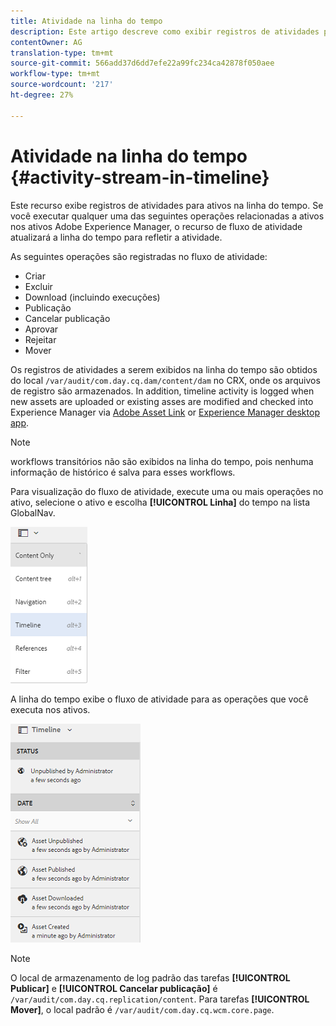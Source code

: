 ```yaml
---
title: Atividade na linha do tempo
description: Este artigo descreve como exibir registros de atividades para ativos na linha do tempo.
contentOwner: AG
translation-type: tm+mt
source-git-commit: 566add37d6dd7efe22a99fc234ca42878f050aee
workflow-type: tm+mt
source-wordcount: '217'
ht-degree: 27%

---
```



# Atividade na linha do tempo {#activity-stream-in-timeline}

Este recurso exibe registros de atividades para ativos na linha do tempo. Se você executar qualquer uma das seguintes operações relacionadas a ativos nos ativos Adobe Experience Manager, o recurso de fluxo de atividade atualizará a linha do tempo para refletir a atividade.

As seguintes operações são registradas no fluxo de atividade:

* Criar
* Excluir
* Download (incluindo execuções)
* Publicação
* Cancelar publicação
* Aprovar
* Rejeitar
* Mover

Os registros de atividades a serem exibidos na linha do tempo são obtidos do local `/var/audit/com.day.cq.dam/content/dam` no CRX, onde os arquivos de registro são armazenados.  In addition, timeline activity is logged when new assets are uploaded or existing asses are modified and checked into Experience Manager via [Adobe Asset Link](https://helpx.adobe.com/br/enterprise/using/manage-assets-using-adobe-asset-link.html) or [Experience Manager desktop app](https://docs.adobe.com/content/help/pt-BR/experience-manager-desktop-app/using/release-notes.html).

>[!NOTE]
>
>workflows transitórios não são exibidos na linha do tempo, pois nenhuma informação de histórico é salva para esses workflows.

Para visualização do fluxo de atividade, execute uma ou mais operações no ativo, selecione o ativo e escolha **[!UICONTROL Linha]** do tempo na lista GlobalNav.

![linha do tempo 2](assets/timeline-2.png)

A linha do tempo exibe o fluxo de atividade para as operações que você executa nos ativos.

![atividade_stream](assets/activity_stream.png)

>[!NOTE]
>
>O local de armazenamento de log padrão das tarefas **[!UICONTROL Publicar]** e **[!UICONTROL Cancelar publicação]** é `/var/audit/com.day.cq.replication/content`. Para tarefas **[!UICONTROL Mover]**, o local padrão é `/var/audit/com.day.cq.wcm.core.page`.
